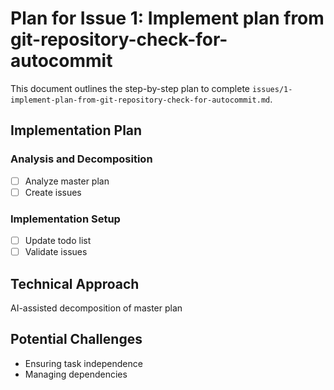 # Plan for Issue 1: Implement plan from git-repository-check-for-autocommit

This document outlines the step-by-step plan to complete `issues/1-implement-plan-from-git-repository-check-for-autocommit.md`.

## Implementation Plan

### Analysis and Decomposition
- [ ] Analyze master plan
- [ ] Create issues

### Implementation Setup
- [ ] Update todo list
- [ ] Validate issues

## Technical Approach
AI-assisted decomposition of master plan

## Potential Challenges
- Ensuring task independence
- Managing dependencies